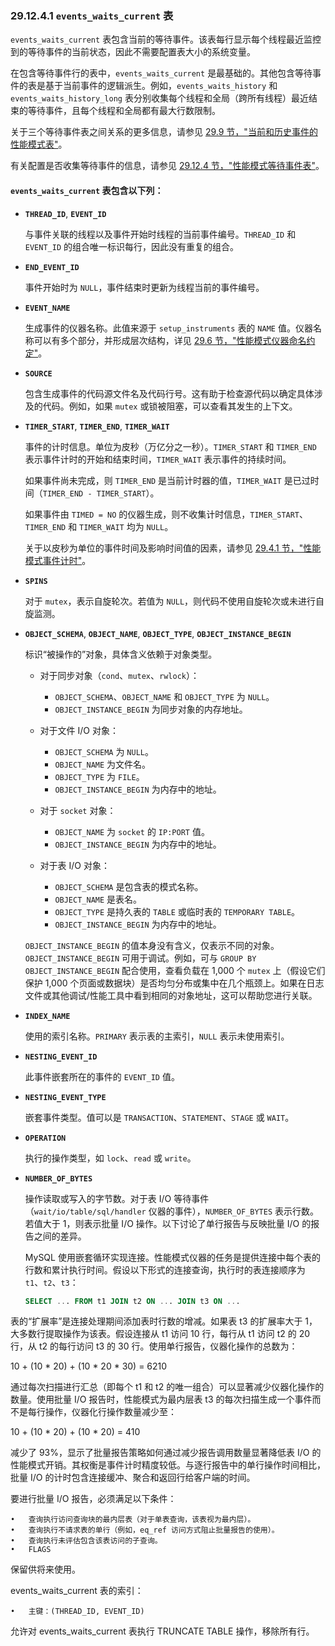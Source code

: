 ### 29.12.4.1 `events_waits_current` 表

`events_waits_current` 表包含当前的等待事件。该表每行显示每个线程最近监控到的等待事件的当前状态，因此不需要配置表大小的系统变量。

在包含等待事件行的表中，`events_waits_current` 是最基础的。其他包含等待事件的表是基于当前事件的逻辑派生。例如，`events_waits_history` 和 `events_waits_history_long` 表分别收集每个线程和全局（跨所有线程）最近结束的等待事件，且每个线程和全局都有最大行数限制。

关于三个等待事件表之间关系的更多信息，请参见 [29.9 节，"当前和历史事件的性能模式表"](29.9)。

有关配置是否收集等待事件的信息，请参见 [29.12.4 节，"性能模式等待事件表"](29.12.4)。

#### `events_waits_current` 表包含以下列：

- **`THREAD_ID`**, **`EVENT_ID`**

  与事件关联的线程以及事件开始时线程的当前事件编号。`THREAD_ID` 和 `EVENT_ID` 的组合唯一标识每行，因此没有重复的组合。

- **`END_EVENT_ID`**

  事件开始时为 `NULL`，事件结束时更新为线程当前的事件编号。

- **`EVENT_NAME`**

  生成事件的仪器名称。此值来源于 `setup_instruments` 表的 `NAME` 值。仪器名称可以有多个部分，并形成层次结构，详见 [29.6 节，"性能模式仪器命名约定"](29.6)。

- **`SOURCE`**

  包含生成事件的代码源文件名及代码行号。这有助于检查源代码以确定具体涉及的代码。例如，如果 `mutex` 或锁被阻塞，可以查看其发生的上下文。

- **`TIMER_START`**, **`TIMER_END`**, **`TIMER_WAIT`**

  事件的计时信息。单位为皮秒（万亿分之一秒）。`TIMER_START` 和 `TIMER_END` 表示事件计时的开始和结束时间，`TIMER_WAIT` 表示事件的持续时间。

  如果事件尚未完成，则 `TIMER_END` 是当前计时器的值，`TIMER_WAIT` 是已过时间（`TIMER_END - TIMER_START`）。

  如果事件由 `TIMED = NO` 的仪器生成，则不收集计时信息，`TIMER_START`、`TIMER_END` 和 `TIMER_WAIT` 均为 `NULL`。

  关于以皮秒为单位的事件时间及影响时间值的因素，请参见 [29.4.1 节，"性能模式事件计时"](29.4.1)。

- **`SPINS`**

  对于 `mutex`，表示自旋轮次。若值为 `NULL`，则代码不使用自旋轮次或未进行自旋监测。

- **`OBJECT_SCHEMA`**, **`OBJECT_NAME`**, **`OBJECT_TYPE`**, **`OBJECT_INSTANCE_BEGIN`**

  标识“被操作的”对象，具体含义依赖于对象类型。

  - 对于同步对象（`cond`、`mutex`、`rwlock`）：
    - `OBJECT_SCHEMA`、`OBJECT_NAME` 和 `OBJECT_TYPE` 为 `NULL`。
    - `OBJECT_INSTANCE_BEGIN` 为同步对象的内存地址。

  - 对于文件 I/O 对象：
    - `OBJECT_SCHEMA` 为 `NULL`。
    - `OBJECT_NAME` 为文件名。
    - `OBJECT_TYPE` 为 `FILE`。
    - `OBJECT_INSTANCE_BEGIN` 为内存中的地址。

  - 对于 `socket` 对象：
    - `OBJECT_NAME` 为 `socket` 的 `IP:PORT` 值。
    - `OBJECT_INSTANCE_BEGIN` 为内存中的地址。

  - 对于表 I/O 对象：
    - `OBJECT_SCHEMA` 是包含表的模式名称。
    - `OBJECT_NAME` 是表名。
    - `OBJECT_TYPE` 是持久表的 `TABLE` 或临时表的 `TEMPORARY TABLE`。
    - `OBJECT_INSTANCE_BEGIN` 为内存中的地址。

  `OBJECT_INSTANCE_BEGIN` 的值本身没有含义，仅表示不同的对象。`OBJECT_INSTANCE_BEGIN` 可用于调试。例如，可与 `GROUP BY OBJECT_INSTANCE_BEGIN` 配合使用，查看负载在 1,000 个 `mutex` 上（假设它们保护 1,000 个页面或数据块）是否均匀分布或集中在几个瓶颈上。如果在日志文件或其他调试/性能工具中看到相同的对象地址，这可以帮助您进行关联。

- **`INDEX_NAME`**

  使用的索引名称。`PRIMARY` 表示表的主索引，`NULL` 表示未使用索引。

- **`NESTING_EVENT_ID`**

  此事件嵌套所在的事件的 `EVENT_ID` 值。

- **`NESTING_EVENT_TYPE`**

  嵌套事件类型。值可以是 `TRANSACTION`、`STATEMENT`、`STAGE` 或 `WAIT`。

- **`OPERATION`**

  执行的操作类型，如 `lock`、`read` 或 `write`。

- **`NUMBER_OF_BYTES`**

  操作读取或写入的字节数。对于表 I/O 等待事件（`wait/io/table/sql/handler` 仪器的事件），`NUMBER_OF_BYTES` 表示行数。若值大于 1，则表示批量 I/O 操作。以下讨论了单行报告与反映批量 I/O 的报告之间的差异。

  MySQL 使用嵌套循环实现连接。性能模式仪器的任务是提供连接中每个表的行数和累计执行时间。假设以下形式的连接查询，执行时的表连接顺序为 `t1`、`t2`、`t3`：

  ```sql
  SELECT ... FROM t1 JOIN t2 ON ... JOIN t3 ON ...

表的“扩展率”是连接处理期间添加表时行数的增减。如果表 t3 的扩展率大于 1，大多数行提取操作为该表。假设连接从 t1 访问 10 行，每行从 t1 访问 t2 的 20 行，从 t2 的每行访问 t3 的 30 行。使用单行报告，仪器化操作的总数为：

10 + (10 * 20) + (10 * 20 * 30) = 6210

通过每次扫描进行汇总（即每个 t1 和 t2 的唯一组合）可以显著减少仪器化操作的数量。使用批量 I/O 报告时，性能模式为最内层表 t3 的每次扫描生成一个事件而不是每行操作，仪器化行操作数量减少至：

10 + (10 * 20) + (10 * 20) = 410

减少了 93%，显示了批量报告策略如何通过减少报告调用数量显著降低表 I/O 的性能模式开销。其权衡是事件计时精度较低。与逐行报告中的单行操作时间相比，批量 I/O 的计时包含连接缓冲、聚合和返回行给客户端的时间。

要进行批量 I/O 报告，必须满足以下条件：

	•	查询执行访问查询块的最内层表（对于单表查询，该表视为最内层）。
	•	查询执行不请求表的单行（例如，eq_ref 访问方式阻止批量报告的使用）。
	•	查询执行未评估包含该表访问的子查询。
	•	FLAGS
保留供将来使用。

events_waits_current 表的索引：

	•	主键：(THREAD_ID, EVENT_ID)

允许对 events_waits_current 表执行 TRUNCATE TABLE 操作，移除所有行。

